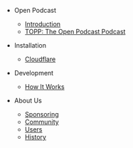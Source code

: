 - Open Podcast

  - [Introduction](/home.md)
  - [TOPP: The Open Podcast Podcast](/podcast.md)

- Installation

  - [Cloudflare](install.md)

- Development

  - [How It Works](how-it-works.md)

- About Us

  - [Sponsoring](/sponsoring.md)
  - [Community](/community.md)
  - [Users](/users.md)
  - [History](/history.md)
